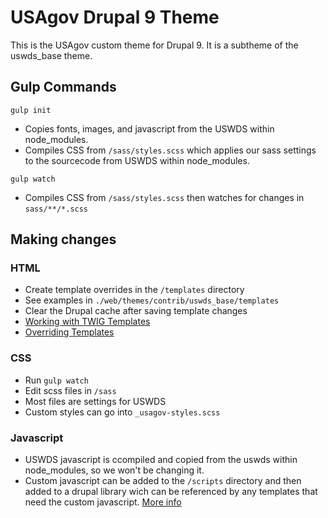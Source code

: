 # USAgov Drupal 9 Theme

This is the USAgov custom theme for Drupal 9. It is a subtheme of the uswds_base theme.

## Gulp Commands

`gulp init`
* Copies fonts, images, and javascript from the USWDS within node_modules.
* Compiles CSS from `/sass/styles.scss` which applies our sass settings to the sourcecode from USWDS within node_modules.

`gulp watch`
* Compiles CSS from `/sass/styles.scss` then watches for changes in `sass/**/*.scss`


## Making changes

### HTML
* Create template overrides in the `/templates` directory
* See examples in `./web/themes/contrib/uswds_base/templates`
* Clear the Drupal cache after saving template changes
* [Working with TWIG Templates](https://www.drupal.org/docs/theming-drupal/twig-in-drupal/working-with-twig-templates)
* [Overriding Templates](https://www.drupal.org/docs/7/theming/overriding-themable-output/beginners-guide-to-overriding-themable-output#s-overriding-a-template-file)

### CSS
* Run `gulp watch`
* Edit scss files in `/sass`
* Most files are settings for USWDS
* Custom styles can go into `_usagov-styles.scss`

### Javascript
* USWDS javascript is ccompiled and copied from the uswds within node_modules, so we won't be changing it.
* Custom javascript can be added to the `/scripts` directory and then added to a drupal library wich can be referenced by any templates that need the custom javascript. [More info](https://www.drupal.org/docs/creating-custom-modules/adding-stylesheets-css-and-javascript-js-to-a-drupal-module#twig)